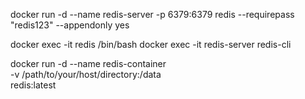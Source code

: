 docker run -d --name redis-server -p 6379:6379 redis --requirepass "redis123" --appendonly yes

docker exec -it redis /bin/bash
docker exec -it redis-server redis-cli



docker run -d --name redis-container \
    -v /path/to/your/host/directory:/data \
    redis:latest
